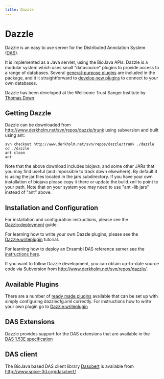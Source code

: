 ```yaml
---
title: Dazzle
---
```


Dazzle
======

Dazzle is an easy to use server for the Distributed Annotation System
([DAS](http://www.biodas.org)).

It is implemented as a Java servlet, using the BioJava APIs. Dazzle is a
modular system which uses small "datasource" plugins to provide access
to a range of databases. Several [general-purpose
plugins](Dazzle:plugins "wikilink") are included in the package, and it
it straightforward to [ develop new
plugins](Dazzle:writeplugin "wikilink") to connect to your own
databases.

Dazzle has been developed at the Wellcome Trust Sanger Institute by
[Thomas Down](Thomas_Down "wikilink").

Getting Dazzle
--------------

Dazzle can be downloaded from
[<http://www.derkholm.net/svn/repos/dazzle/trunk>](http://www.derkholm.net/svn/repos/dazzle/trunk)
using subversion and built using ant:

    svn checkout http://www.derkholm.net/svn/repos/dazzle/trunk ./dazzle
    cd ./dazzle
    ant clean
    ant

Note that the above download includes biojava, and some other JARs that
you may find useful (and impossible to track down elsewhere). By default
it is using the jar files located in the jars subdirectory. If you have
your own installation of biojava please copy it there or update the
build.xml to point to your path. Note that on your system you may need
to use "ant -lib jars" instead of "ant" above.

Installation and Configuration
------------------------------

For installation and configuration instructions, please see the
<Dazzle:deployment> guide.

For learning how to write your own Dazzle plugins, please see the
<Dazzle:writeplugin> tutorial.

For learning how to deploy an Ensembl DAS reference server see the
[instructions here](Dazzle:Ensembl "wikilink").

If you want to follow Dazzle development, you can obtain up-to-date
source code via Subversion from
[<http://www.derkholm.net/svn/repos/dazzle/>](http://www.derkholm.net/svn/repos/dazzle/).

Available Plugins
-----------------

There are a number of [ready made plugins](Dazzle:plugins "wikilink")
available that can be set up with simply configuring dazzlecfg.xml
correctly. For instructions how to write your own plugin go to
<Dazzle:writeplugin>

DAS Extensions
--------------

Dazzle provides support for the DAS extensions that are available in the
[DAS 1.53E specification](http://www.dasregistry.org/spec_1.53E.jsp)

DAS client
----------

The BioJava based DAS client library
[Dasobert](http://www.spice-3d.org/dasobert/) is available from
[<http://www.spice-3d.org/dasobert/>](http://www.spice-3d.org/dasobert/)
